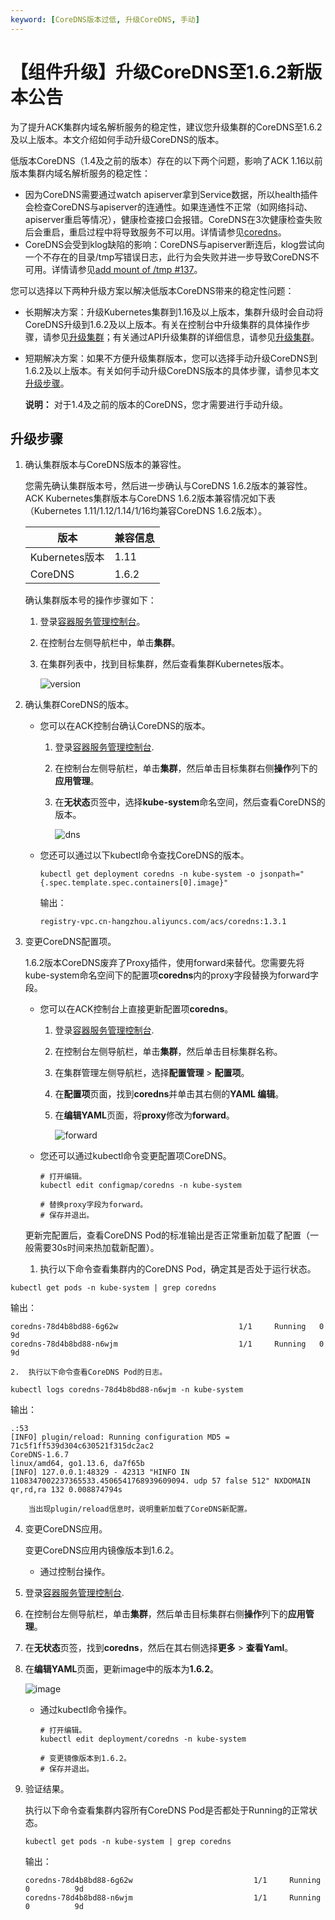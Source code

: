 ```yaml
---
keyword: [CoreDNS版本过低, 升级CoreDNS, 手动]
---
```


# 【组件升级】升级CoreDNS至1.6.2新版本公告

为了提升ACK集群内域名解析服务的稳定性，建议您升级集群的CoreDNS至1.6.2及以上版本。本文介绍如何手动升级CoreDNS的版本。

低版本CoreDNS（1.4及之前的版本）存在的以下两个问题，影响了ACK 1.16以前版本集群内域名解析服务的稳定性：

-   因为CoreDNS需要通过watch apiserver拿到Service数据，所以health插件会检查CoreDNS与apiserver的连通性。如果连通性不正常（如网络抖动、apiserver重启等情况），健康检查接口会报错。CoreDNS在3次健康检查失败后会重启，重启过程中将导致服务不可以用。详情请参见[coredns](https://github.com/coredns/coredns/issues/2629)。
-   CoreDNS会受到klog缺陷的影响：CoreDNS与apiserver断连后，klog尝试向一个不存在的目录/tmp写错误日志，此行为会失败并进一步导致CoreDNS不可用。详情请参见[add mount of /tmp \#137](https://github.com/coredns/deployment/issues/137)。

您可以选择以下两种升级方案以解决低版本CoreDNS带来的稳定性问题：

-   长期解决方案：升级Kubernetes集群到1.16及以上版本，集群升级时会自动将CoreDNS升级到1.6.2及以上版本。有关在控制台中升级集群的具体操作步骤，请参见[升级集群](/intl.zh-CN/Kubernetes集群用户指南/集群/升级集群/升级集群.md)；有关通过API升级集群的详细信息，请参见[升级集群](/intl.zh-CN/API参考/升级/升级集群.md)。
-   短期解决方案：如果不方便升级集群版本，您可以选择手动升级CoreDNS到1.6.2及以上版本。有关如何手动升级CoreDNS版本的具体步骤，请参见本文[升级步骤](#section_7wd_grs_c5s)。

    **说明：** 对于1.4及之前的版本的CoreDNS，您才需要进行手动升级。


## 升级步骤

1.  确认集群版本与CoreDNS版本的兼容性。

    您需先确认集群版本号，然后进一步确认与CoreDNS 1.6.2版本的兼容性。ACK Kubernetes集群版本与CoreDNS 1.6.2版本兼容情况如下表（Kubernetes 1.11/1.12/1.14/1/16均兼容CoreDNS 1.6.2版本）。

    |版本|兼容信息|
    |--|----|
    |Kubernetes版本|1.11|1.12|1.14|1.16|
    |CoreDNS|1.6.2|1.6.2|1.6.2|1.6.2|

    确认集群版本号的操作步骤如下：

    1.  登录[容器服务管理控制台](https://cs.console.aliyun.com)。

    2.  在控制台左侧导航栏中，单击**集群**。

    3.  在集群列表中，找到目标集群，然后查看集群Kubernetes版本。

        ![version](https://static-aliyun-doc.oss-accelerate.aliyuncs.com/assets/img/zh-CN/6899963061/p176529.png)

2.  确认集群CoreDNS的版本。

    -   您可以在ACK控制台确认CoreDNS的版本。
        1.  登录[容器服务管理控制台](https://cs.console.aliyun.com).

        2.  在控制台左侧导航栏，单击**集群**，然后单击目标集群右侧**操作**列下的**应用管理**。
        3.  在**无状态**页签中，选择**kube-system**命名空间，然后查看CoreDNS的版本。

            ![dns](https://static-aliyun-doc.oss-accelerate.aliyuncs.com/assets/img/zh-CN/8393963061/p176315.png)

    -   您还可以通过以下kubectl命令查找CoreDNS的版本。

        ```
        kubectl get deployment coredns -n kube-system -o jsonpath="{.spec.template.spec.containers[0].image}"
        ```

        输出：

        ```
        registry-vpc.cn-hangzhou.aliyuncs.com/acs/coredns:1.3.1
        ```

3.  变更CoreDNS配置项。

    1.6.2版本CoreDNS废弃了Proxy插件，使用forward来替代。您需要先将kube-system命名空间下的配置项**coredns**内的proxy字段替换为forward字段。

    -   您可以在ACK控制台上直接更新配置项**coredns**。
        1.  登录[容器服务管理控制台](https://cs.console.aliyun.com).

        2.  在控制台左侧导航栏，单击**集群**，然后单击目标集群名称。
        3.  在集群管理左侧导航栏，选择**配置管理** \> **配置项**。
        4.  在**配置项**页面，找到**coredns**并单击其右侧的**YAML 编辑**。
        5.  在**编辑YAML**页面，将**proxy**修改为**forward**。

            ![forward](https://static-aliyun-doc.oss-accelerate.aliyuncs.com/assets/img/zh-CN/3622073061/p176548.png)

    -   您还可以通过kubectl命令变更配置项CoreDNS。

        ```
        # 打开编辑。
        kubectl edit configmap/coredns -n kube-system
        
        # 替换proxy字段为forward。
        # 保存并退出。
        ```

    更新完配置后，查看CoreDNS Pod的标准输出是否正常重新加载了配置（一般需要30s时间来热加载新配置）。

    1.  执行以下命令查看集群内的CoreDNS Pod，确定其是否处于运行状态。

```
kubectl get pods -n kube-system | grep coredns
```

输出：

```
coredns-78d4b8bd88-6g62w                           1/1     Running   0          9d
coredns-78d4b8bd88-n6wjm                           1/1     Running   0          9d
```

    2.  执行以下命令查看CoreDNS Pod的日志。

```
kubectl logs coredns-78d4b8bd88-n6wjm -n kube-system
```

输出：

```
.:53
[INFO] plugin/reload: Running configuration MD5 = 71c5f1ff539d304c630521f315dc2ac2
CoreDNS-1.6.7
linux/amd64, go1.13.6, da7f65b
[INFO] 127.0.0.1:48329 - 42313 "HINFO IN 1108347002237365533.4506541768939609094. udp 57 false 512" NXDOMAIN qr,rd,ra 132 0.008874794s
```

        当出现plugin/reload信息时，说明重新加载了CoreDNS新配置。

4.  变更CoreDNS应用。

    变更CoreDNS应用内镜像版本到1.6.2。

    -   通过控制台操作。

1.  登录[容器服务管理控制台](https://cs.console.aliyun.com).

2.  在控制台左侧导航栏，单击**集群**，然后单击目标集群右侧**操作**列下的**应用管理**。
3.  在**无状态**页签，找到**coredns**，然后在其右侧选择**更多** \> **查看Yaml**。
4.  在**编辑YAML**页面，更新image中的版本为**1.6.2**。

    ![image](https://static-aliyun-doc.oss-accelerate.aliyuncs.com/assets/img/zh-CN/3622073061/p176558.png)

    -   通过kubectl命令操作。

        ```
        # 打开编辑。
        kubectl edit deployment/coredns -n kube-system
        
        # 变更镜像版本到1.6.2。
        # 保存并退出。
        ```

5.  验证结果。

    执行以下命令查看集群内容所有CoreDNS Pod是否都处于Running的正常状态。

    ```
    kubectl get pods -n kube-system | grep coredns
    ```

    输出：

    ```
    coredns-78d4b8bd88-6g62w                           1/1     Running   0          9d
    coredns-78d4b8bd88-n6wjm                           1/1     Running   0          9d
    ```


